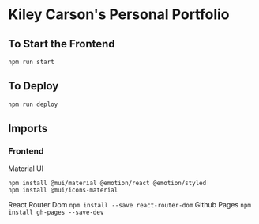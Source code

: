 # Kiley Carson's Personal Portfolio

## To Start the Frontend
```
npm run start
```

## To Deploy
```
npm run deploy
```

## Imports 
### Frontend
Material UI
```
npm install @mui/material @emotion/react @emotion/styled
npm install @mui/icons-material
```
React Router Dom `npm install --save react-router-dom`
Github Pages 
`npm install gh-pages --save-dev`